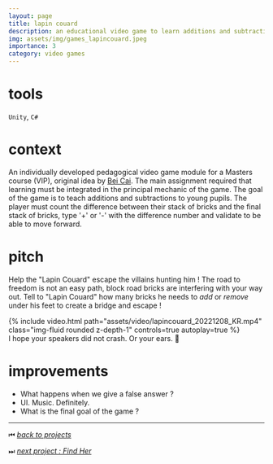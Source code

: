 ```yaml
---
layout: page
title: lapin couard
description: an educational video game to learn additions and subtractions
img: assets/img/games_lapincouard.jpeg
importance: 3
category: video games
---
```


# tools

`Unity`, `C#`

# context

An individually developed pedagogical video game module for a Masters course (VIP), original idea by [Bei Cai](https://www.linkedin.com/in/bei-cai-959960250/). The main assignment required that learning must be integrated in the principal mechanic of the game. The goal of the game is to teach additions and subtractions to young pupils. The player must count the difference between their stack of bricks and the final stack of bricks, type '+' or '-' with the difference number and validate to be able to move forward.

# pitch

Help the "Lapin Couard" escape the villains hunting him ! The road to freedom is not an easy path, block road bricks are interfering with your way out. Tell to "Lapin Couard" how many bricks he needs to *add* or *remove* under his feet to create a bridge and escape !

<div class="row">
    <div class="col-sm mt-3 mt-md-0">
        {% include video.html path="assets/video/lapincouard_20221208_KR.mp4" class="img-fluid rounded z-depth-1" controls=true autoplay=true %}
    </div>
</div>
<div class="caption">
    I hope your speakers did not crash. Or your ears. 🙉
</div>

# improvements

- What happens when we give a false answer ?
- UI. Music. Definitely.
- What is the final goal of the game ?

______

⏮ [*back to projects*](./..)

⏭ [*next project : Find Her*](./../vg_findher)